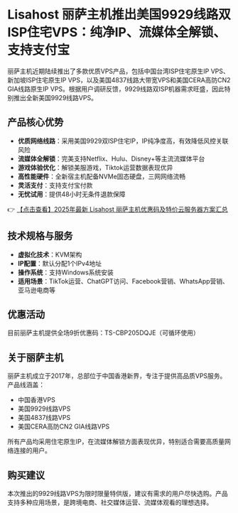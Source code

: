# Lisahost 丽萨主机推出美国9929线路双ISP住宅VPS：纯净IP、流媒体全解锁、支持支付宝

丽萨主机近期陆续推出了多款优质VPS产品，包括中国台湾ISP住宅原生IP VPS、新加坡ISP住宅原生IP VPS，以及美国4837线路大带宽VPS和美国CERA高防CN2 GIA线路原生IP VPS。根据用户调研反馈，9929线路双ISP机器需求旺盛，因此特别推出全新美国9929线路VPS。

## 产品核心优势

- **优质网络线路**：采用美国9929双ISP住宅IP，IP纯净度高，有效降低风控关联风险
- **流媒体全解锁**：完美支持Netflix、Hulu、Disney+等主流流媒体平台
- **游戏体验优化**：解锁美服游戏，Tiktok运营数据表现优异
- **高性能硬件**：全新宿主机配备NVMe固态硬盘，三网网络流畅
- **灵活支付**：支持支付宝付款
- **无忧试用**：提供48小时无条件退款保障

👉 [【点击查看】2025年最新 Lisahost 丽萨主机优惠码及特价云服务器方案汇总](https://bit.ly/lisazhuji)

## 技术规格与服务

- **虚拟化技术**：KVM架构
- **IP配置**：默认分配1个IPv4地址
- **操作系统**：支持Windows系统安装
- **适用场景**：TikTok运营、ChatGPT访问、Facebook营销、WhatsApp营销、亚马逊电商等

## 优惠活动

目前丽萨主机提供全场9折优惠码：TS-CBP205DQJE（可循环使用）

## 关于丽萨主机

丽萨主机成立于2017年，总部位于中国香港新界，专注于提供高品质VPS服务。产品线涵盖：

- 中国香港VPS
- 美国9929线路VPS
- 美国4837线路VPS
- 美国CERA高防CN2 GIA线路VPS

所有产品均采用住宅原生IP，在流媒体解锁方面表现优异，特别适合需要高质量网络连接的用户。

## 购买建议

本次推出的9929线路VPS为限时限量特供版，建议有需求的用户尽快选购。产品支持多种应用场景，是跨境电商、社交媒体运营、流媒体观看的理想选择。